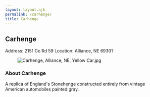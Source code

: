 ```yaml
---
layout: layout.njk
permalink: /carhenge/
title: Carhenge
---
```


<article class="attraction-detail container">
  <h2>Carhenge</h2>
  <div class="attraction-meta">
    <span class="address">Address: 2151 Co Rd 59</span>
    <span class="location">Location: Alliance, NE 69301</span>
  </div>
  <figure class="attraction-image">
    <img src="https://upload.wikimedia.org/wikipedia/commons/5/55/Carhenge%2C_Alliance%2C_NE%2C_Yellow_Car.jpg?v=1743956077374" alt="Carhenge, Alliance, NE, Yellow Car.jpg" loading="lazy">
  </figure>
  <div class="attraction-description">
    <h3>About Carhenge</h3>
    <p>A replica of England's Stonehenge constructed entirely from vintage American automobiles painted gray.</p>
  </div>
  
</article>